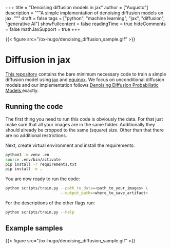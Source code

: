 +++
title = "Denoising diffusion models in jax"
author = ["Augusto"]
description = """A simple implementation of denoising diffusion models on jax.
  """
draft = false
tags = ["python", "machine learning", "jax", "diffusion", "generative AI"]
showFullcontent = false
readingTime = true
hideComments = false
mathJaxSupport = true
+++


{{< figure src="/ox-hugo/denoising_diffusion_sample.gif" >}}


# Diffusion in jax

[This repository](https://github.com/AugustoPeres/diffusion) contains
the bare minimum necessary code to train a simple diffusion model
using [jax](https://github.com/google/jax?tab=readme-ov-file) and
[equinox](https://github.com/patrick-kidger/equinox). We focus on
unconditional diffusion models and our implementation follows
[Denoising Diffusion Probabilistic Models
](https://arxiv.org/abs/2006.11239) exactly.


## Running the code

The first thing you need to run this code is obviously the data. For
that just make sure that all your images are in the same
folder. Additionally they should already be cropped to the same
(square) size. Other than that there are no additional restrictions.

Next, create  virtual environment and install the requirements:

```bash
python3 -m venv .en
source .env/bin/activate
pip install -r requirements.txt
pip install -e .
```


You are now ready to run the code:

```bash
python scripts/train.py --path_to_data=<path_to_your_images> \
                        --output_path=<where_to_save_artifact>
```

For the descriptions of the other flags run:

```bash
python scripts/train.py --help
```

## Example samples

{{< figure src="/ox-hugo/denoising_diffusion_sample.gif" >}}
